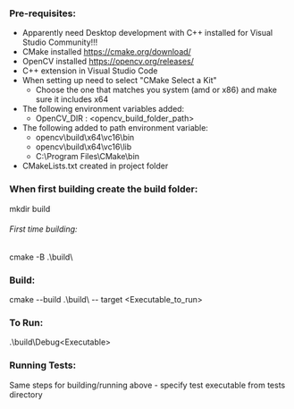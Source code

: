 ### Pre-requisites:
- Apparently need Desktop development with C++ installed for Visual Studio Community!!!
- CMake installed https://cmake.org/download/
- OpenCV installed https://opencv.org/releases/
- C++ extension in Visual Studio Code
- When setting up need to select "CMake Select a Kit"
    - Choose the one that matches you system (amd or x86) and make sure it includes x64
- The following environment variables added:
    - OpenCV_DIR : <opencv_build_folder_path>
- The following added to path environment variable:
    - opencv\build\x64\vc16\bin
    - opencv\build\x64\vc16\lib
    - C:\Program Files\CMake\bin
- CMakeLists.txt created in project folder


### When first building create the build folder:
mkdir build

###### First time building:
cmake -B .\build\

### Build:
cmake --build .\build\ -- target <Executable_to_run>

### To Run:
.\build\Debug\<Executable>

### Running Tests:
Same steps for building/running above - specify test executable from tests directory
